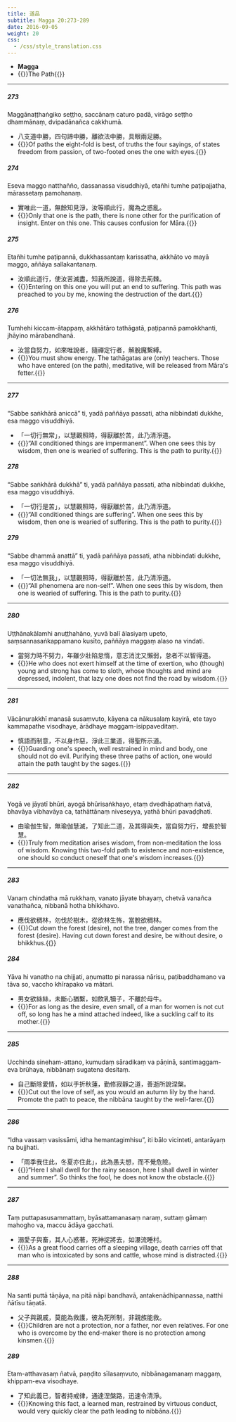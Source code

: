 ```yaml
---
title: 道品
subtitle: Magga 20:273-289
date: 2016-09-05
weight: 20
css:
  - /css/style_translation.css
---
```


- **Magga**
- {{<serif>}}The Path{{</serif>}}

---

##### 273

Maggānaṭṭhaṅgiko seṭṭho, saccānaṃ caturo padā, virāgo seṭṭho dhammānaṃ, dvipadānañca cakkhumā.

- 八支道中勝，四句諦中勝，離欲法中勝，具眼兩足勝。
- {{<serif>}}Of paths the eight-fold is best, of truths the four sayings, of states freedom from passion, of two-footed ones the one with eyes.{{</serif>}}

##### 274

Eseva maggo natthañño, dassanassa visuddhiyā, etañhi tumhe paṭipajjatha, mārassetaṃ pamohanaṃ.

- 實唯此一道，無餘知見淨，汝等順此行，魔為之惑亂。
- {{<serif>}}Only that one is the path, there is none other for the purification of insight. Enter on this one. This causes confusion for Māra.{{</serif>}}

##### 275

Etañhi tumhe paṭipannā, dukkhassantaṃ karissatha, akkhāto vo mayā maggo, aññāya sallakantanaṃ.

- 汝順此道行，使汝苦滅盡，知我所說道，得除去荊棘。
- {{<serif>}}Entering on this one you will put an end to suffering. This path was preached to you by me, knowing the destruction of the dart.{{</serif>}}

##### 276

Tumhehi kiccam-ātappaṃ, akkhātāro tathāgatā, paṭipannā pamokkhanti, jhāyino mārabandhanā.

- 汝當自努力，如來唯說者，隨禪定行者，解脫魔繫縛。
- {{<serif>}}You must show energy. The tathāgatas are (only) teachers. Those who have entered (on the path), meditative, will be released from Māra's fetter.{{</serif>}}

---

##### 277

“Sabbe saṅkhārā aniccā” ti, yadā paññāya passati, atha nibbindati dukkhe, esa maggo visuddhiyā.

- 「一切行無常」，以慧觀照時，得厭離於苦，此乃清淨道。
- {{<serif>}}“All conditioned things are impermanent”. When one sees this by wisdom, then one is wearied of suffering. This is the path to purity.{{</serif>}}

##### 278

“Sabbe saṅkhārā dukkhā” ti, yadā paññāya passati, atha nibbindati dukkhe, esa maggo visuddhiyā.

- 「一切行是苦」，以慧觀照時，得厭離於苦，此乃清淨道。
- {{<serif>}}“All conditioned things are suffering”. When one sees this by wisdom, then one is wearied of suffering. This is the path to purity.{{</serif>}}

##### 279

“Sabbe dhammā anattā” ti, yadā paññāya passati, atha nibbindati dukkhe, esa maggo visuddhiyā.

- 「一切法無我」，以慧觀照時，得厭離於苦，此乃清淨道。
- {{<serif>}}“All phenomena are non-self”. When one sees this by wisdom, then one is wearied of suffering. This is the path to purity.{{</serif>}}

---

##### 280

Uṭṭhānakālamhi anuṭṭhahāno, yuvā balī ālasiyaṃ upeto, saṃsannasaṅkappamano kusīto, paññāya maggaṃ alaso na vindati.

- 當努力時不努力，年雖少壯陷怠惰，意志消沈又懶弱，怠者不以智得道。
- {{<serif>}}He who does not exert himself at the time of exertion, who (though) young and strong has come to sloth, whose thoughts and mind are depressed, indolent, that lazy one does not find the road by wisdom.{{</serif>}}

---

##### 281

Vācānurakkhī manasā susaṃvuto, kāyena ca nākusalaṃ kayirā, ete tayo kammapathe visodhaye, ārādhaye maggam-isippaveditaṃ.

- 慎語而制意，不以身作惡，淨此三業道，得聖所示道。
- {{<serif>}}Guarding one's speech, well restrained in mind and body, one should not do evil. Purifying these three paths of action, one would attain the path taught by the sages.{{</serif>}}

---

##### 282

Yogā ve jāyatī bhūri, ayogā bhūrisaṅkhayo, etaṃ dvedhāpathaṃ ñatvā, bhavāya vibhavāya ca, tathāttānaṃ niveseyya, yathā bhūri pavaḍḍhati.

- 由瑜伽生智，無瑜伽慧滅，了知此二道，及其得與失，當自努力行，增長於智慧。
- {{<serif>}}Truly from meditation arises wisdom, from non-meditation the loss of wisdom. Knowing this two-fold path to existence and non-existence, one should so conduct oneself that one's wisdom increases.{{</serif>}}

---

##### 283

Vanaṃ chindatha mā rukkhaṃ, vanato jāyate bhayaṃ, chetvā vanañca vanathañca, nibbanā hotha bhikkhavo.

- 應伐欲稠林，勿伐於樹木，從欲林生怖，當脫欲稠林。
- {{<serif>}}Cut down the forest (desire), not the tree, danger comes from the forest (desire). Having cut down forest and desire, be without desire, o bhikkhus.{{</serif>}}

##### 284

Yāva hi vanatho na chijjati, aṇumatto pi narassa nārisu, paṭibaddhamano va tāva so, vaccho khīrapako va mātari.

- 男女欲絲絲，未斷心猶繫，如飲乳犢子，不離於母牛。
- {{<serif>}}For as long as the desire, even small, of a man for women is not cut off, so long has he a mind attached indeed, like a suckling calf to its mother.{{</serif>}}

---

##### 285

Ucchinda sineham-attano, kumudaṃ sāradikaṃ va pāṇinā, santimaggam-eva brūhaya, nibbānaṃ sugatena desitaṃ.

- 自己斷除愛情，如以手折秋蓮，勤修寂靜之道，善逝所說涅槃。
- {{<serif>}}Cut out the love of self, as you would an autumn lily by the hand. Promote the path to peace, the nibbāna taught by the well-farer.{{</serif>}}

---

##### 286

“Idha vassaṃ vasissāmi, idha hemantagimhisu”, iti bālo vicinteti, antarāyaṃ na bujjhati.

- 「雨季我住此，冬夏亦住此」，此為愚夫想，而不覺危險。
- {{<serif>}}“Here I shall dwell for the rainy season, here I shall dwell in winter and summer”. So thinks the fool, he does not know the obstacle.{{</serif>}}

---

##### 287

Taṃ puttapasusammattaṃ, byāsattamanasaṃ naraṃ, suttaṃ gāmaṃ mahogho va, maccu ādāya gacchati.

- 溺愛子與畜，其人心惑著，死神捉將去，如瀑流睡村。
- {{<serif>}}As a great flood carries off a sleeping village, death carries off that man who is intoxicated by sons and cattle, whose mind is distracted.{{</serif>}}

---

##### 288

Na santi puttā tāṇāya, na pitā nāpi bandhavā, antakenādhipannassa, natthi ñātīsu tāṇatā.

- 父子與親戚，莫能為救護，彼為死所制，非親族能救。
- {{<serif>}}Children are not a protection, nor a father, nor even relatives. For one who is overcome by the end-maker there is no protection among kinsmen.{{</serif>}}

##### 289

Etam-atthavasaṃ ñatvā, paṇḍito sīlasaṃvuto, nibbānagamanaṃ maggaṃ, khippam-eva visodhaye.

- 了知此義已，智者持戒律，通達涅槃路，迅速令清淨。
- {{<serif>}}Knowing this fact, a learned man, restrained by virtuous conduct, would very quickly clear the path leading to nibbāna.{{</serif>}}